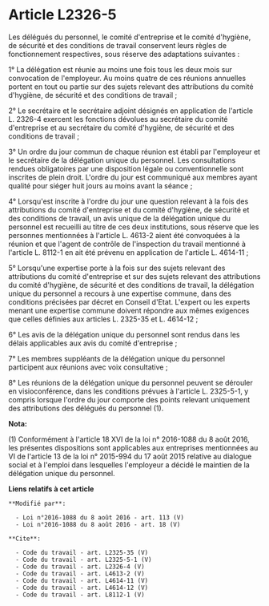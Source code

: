 # Article L2326-5

Les délégués du personnel, le comité d'entreprise et le comité d'hygiène, de sécurité et des conditions de travail conservent
leurs règles de fonctionnement respectives, sous réserve des adaptations suivantes : 

1° La délégation est réunie au moins une fois tous les deux mois sur convocation de l'employeur. Au moins quatre de ces
réunions annuelles portent en tout ou partie sur des sujets relevant des attributions du comité d'hygiène, de sécurité et des
conditions de travail ; 

2° Le secrétaire et le secrétaire adjoint désignés en application de l'article L. 2326-4 exercent les fonctions dévolues au
secrétaire du comité d'entreprise et au secrétaire du comité d'hygiène, de sécurité et des conditions de travail ; 

3° Un ordre du jour commun de chaque réunion est établi par l'employeur et le secrétaire de la délégation unique du
personnel. Les consultations rendues obligatoires par une disposition légale ou conventionnelle sont inscrites de plein
droit. L'ordre du jour est communiqué aux membres ayant qualité pour siéger huit jours au moins avant la séance ; 

4° Lorsqu'est inscrite à l'ordre du jour une question relevant à la fois des attributions du comité d'entreprise et du comité
d'hygiène, de sécurité et des conditions de travail, un avis unique de la délégation unique du personnel est recueilli au
titre de ces deux institutions, sous réserve que les personnes mentionnées à l'article L. 4613-2 aient été convoquées à la
réunion et que l'agent de contrôle de l'inspection du travail mentionné à l'article L. 8112-1 en ait été prévenu en
application de l'article L. 4614-11 ; 

5° Lorsqu'une expertise porte à la fois sur des sujets relevant des attributions du comité d'entreprise et sur des sujets
relevant des attributions du comité d'hygiène, de sécurité et des conditions de travail, la délégation unique du personnel a
recours à une expertise commune, dans des conditions précisées par décret en Conseil d'Etat. L'expert ou les experts menant
une expertise commune doivent répondre aux mêmes exigences que celles définies aux articles L. 2325-35 et L. 4614-12 ; 

6° Les avis de la délégation unique du personnel sont rendus dans les délais applicables aux avis du comité d'entreprise ; 

7° Les membres suppléants de la délégation unique du personnel participent aux réunions avec voix consultative ; 

8° Les réunions de la délégation unique du personnel peuvent se dérouler en visioconférence, dans les conditions prévues à
l'article L. 2325-5-1, y compris lorsque l'ordre du jour comporte des points relevant uniquement des attributions des
délégués du personnel (1).

**Nota:**

(1) Conformément à l'article 18 XVI de la loi n° 2016-1088 du 8 août 2016, les présentes dispositions sont applicables aux
entreprises mentionnées au VI de l'article 13 de la loi n° 2015-994 du 17 août 2015 relative au dialogue social et à l'emploi
dans lesquelles l'employeur a décidé le maintien de la délégation unique du personnel.

**Liens relatifs à cet article**

	**Modifié par**:

	  - Loi n°2016-1088 du 8 août 2016 - art. 113 (V)
	  - Loi n°2016-1088 du 8 août 2016 - art. 18 (V)

	**Cite**:

	  - Code du travail - art. L2325-35 (V)
	  - Code du travail - art. L2325-5-1 (V)
	  - Code du travail - art. L2326-4 (V)
	  - Code du travail - art. L4613-2 (V)
	  - Code du travail - art. L4614-11 (V)
	  - Code du travail - art. L4614-12 (V)
	  - Code du travail - art. L8112-1 (V)
